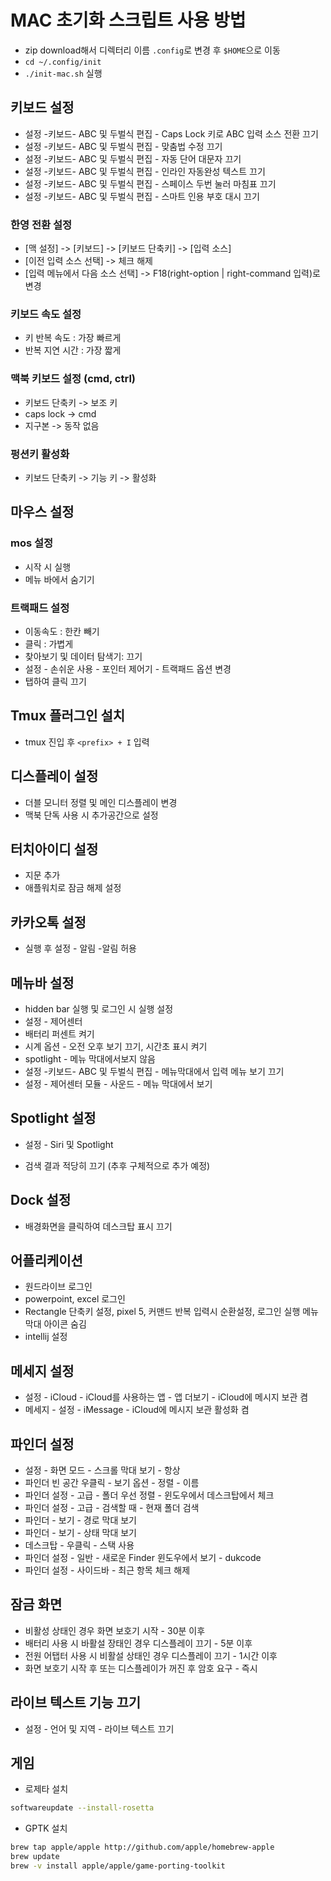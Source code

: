 # MAC 초기화 스크립트 사용 방법

- zip download해서 디렉터리 이름 `.config`로 변경  후 `$HOME`으로 이동
- `cd ~/.config/init`
- `./init-mac.sh` 실행

## 키보드 설정

- 설정 -키보드-  ABC 및 두벌식 편집 -  Caps Lock 키로 ABC 입력 소스 전환 끄기
- 설정 -키보드-  ABC 및 두벌식 편집 -  맞춤법 수정 끄기
- 설정 -키보드-  ABC 및 두벌식 편집 -  자동 단어 대문자 끄기
- 설정 -키보드-  ABC 및 두벌식 편집 -  인라인 자동완성  텍스트 끄기
- 설정 -키보드-  ABC 및 두벌식 편집 -  스페이스 두번 눌러 마침표 끄기
- 설정 -키보드-  ABC 및 두벌식 편집 -  스마트 인용 부호 대시 끄기

### 한영 전환 설정

- [맥 설정] ->  [키보드] ->  [키보드 단축키] ->  [입력 소스]
- [이전 입력 소스 선택] -> 체크 해제
- [입력 메뉴에서 다음 소스 선택] -> F18(right-option | right-command 입력)로 변경

### 키보드 속도 설정

- 키 반복 속도 : 가장 빠르게
- 반복 지연 시간 : 가장 짧게

### 맥북 키보드 설정  (cmd, ctrl)

- 키보드 단축키 -> 보조 키
- caps lock ->  cmd
- 지구본 ->  동작 없음

### 펑션키 활성화

- 키보드 단축키 -> 기능 키 -> 활성화

## 마우스 설정

### mos 설정

- 시작 시 실행
- 메뉴 바에서 숨기기

### 트랙패드 설정

-  이동속도 :  한칸 빼기
-  클릭 :  가볍게
- 찾아보기 및 데이터 탐색기:  끄기
- 설정 -  손쉬운 사용 -  포인터 제어기 -  트랙패드 옵션 변경
- 탭하여 클릭 끄기

## Tmux 플러그인 설치

- tmux 진입 후 `<prefix> + I` 입력

## 디스플레이 설정

-  더블 모니터 정렬 및 메인 디스플레이 변경
- 맥북 단독 사용  시 추가공간으로 설정

## 터치아이디 설정

- 지문 추가
-  애플워치로 잠금 해제 설정

## 카카오톡 설정

-  실행 후  설정 - 알림 -알림 허용

## 메뉴바 설정

- hidden bar 실행 및 로그인 시 실행 설정
- 설정 - 제어센터
- 배터리 퍼센트 켜기
- 시계 옵션 -  오전 오후 보기 끄기,  시간초 표시 켜기
- spotlight - 메뉴 막대에서보지 않음
- 설정 -키보드-  ABC 및 두벌식 편집 -  메뉴막대에서 입력 메뉴 보기 끄기
- 설정 -  제어센터 모듈 -  사운드 -  메뉴 막대에서 보기

## Spotlight 설정

- 설정 - Siri 및 Spotlight

- 검색 결과 적당히 끄기 (추후 구체적으로 추가 예정)

## Dock 설정

-  배경화면을 클릭하여 데스크탑 표시 끄기

## 어플리케이션

-  원드라이브 로그인
- powerpoint, excel 로그인
-  Rectangle 단축키 설정,  pixel 5, 커맨드 반복 입력시 순환설정, 로그인 실행  메뉴 막대 아이콘 숨김
- intellij 설정

## 메세지 설정

-  설정 - iCloud - iCloud를 사용하는 앱 -  앱 더보기 -  iCloud에 메시지 보관 켬
- 메세지 -  설정 -  iMessage - iCloud에 메시지 보관 활성화 켬

## 파인더 설정

- 설정 -  화면 모드 -  스크롤 막대 보기 -  항상
- 파인더 빈 공간 우클릭 -  보기 옵션 -  정렬  -  이름
- 파인더 설정 -  고급 -  폴더 우선 정렬 -  윈도우에서  데스크탑에서 체크
- 파인더 설정 -  고급 -  검색할 때 -  현재 폴더 검색
- 파인더 -  보기 - 경로 막대 보기
- 파인더 -  보기 - 상태 막대 보기
- 데스크탑 -  우클릭 - 스택 사용
- 파인더 설정 -  일반 -  새로운 Finder 윈도우에서 보기 - dukcode
- 파인더 설정 -  사이드바 - 최근 항목 체크 해제

## 잠금 화면

-  비활성 상태인 경우 화면 보호기 시작 -  30분 이후
-  배터리 사용 시 바활설 장태인 경우 디스플레이 끄기 -  5분 이후
-  전원 어탭터 사용 시 비활설 상태인 경우 디스플레이 끄기 -  1시간 이후
-  화면 보호기  시작 후 또는 디스플레이가 꺼진 후 암호 요구 -  즉시

## 라이브 텍스트 기능 끄기

-  설정 -  언어 및 지역 -  라이브 텍스트 끄기

## 게임

- 로제타 설치

```sh
softwareupdate --install-rosetta
```

- GPTK 설치

```sh
brew tap apple/apple http://github.com/apple/homebrew-apple
brew update
brew -v install apple/apple/game-porting-toolkit
```
